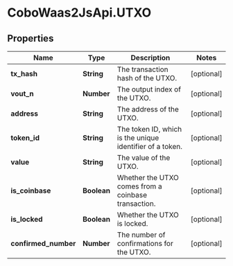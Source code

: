 # CoboWaas2JsApi.UTXO

## Properties

Name | Type | Description | Notes
------------ | ------------- | ------------- | -------------
**tx_hash** | **String** | The transaction hash of the UTXO. | [optional] 
**vout_n** | **Number** | The output index of the UTXO. | [optional] 
**address** | **String** | The address of the UTXO. | [optional] 
**token_id** | **String** | The token ID, which is the unique identifier of a token. | [optional] 
**value** | **String** | The value of the UTXO. | [optional] 
**is_coinbase** | **Boolean** | Whether the UTXO comes from a coinbase transaction. | [optional] 
**is_locked** | **Boolean** | Whether the UTXO is locked. | [optional] 
**confirmed_number** | **Number** | The number of confirmations for the UTXO. | [optional] 


